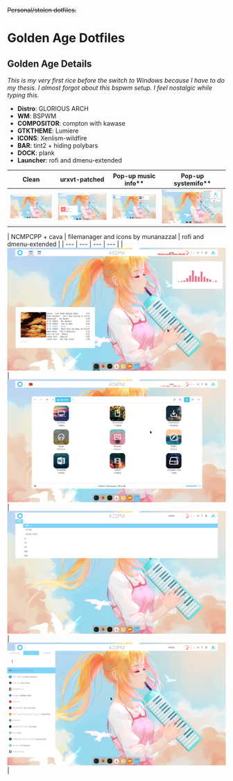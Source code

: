 ~~Personal/stolen dotfiles.~~
# Golden Age Dotfiles


## Golden Age Details
*This is my very first rice before the switch to Windows because I have to do my thesis.
I almost forgot about this bspwm setup. I feel nostalgic while typing this.*

+ **Distro**: GLORIOUS ARCH  
+ **WM**: BSPWM  
+ **COMPOSITOR**: compton with kawase  
+ **GTKTHEME**: Lumiere  
+ **ICONS**: Xenlism-wildfire  
+ **BAR**: tint2 + hiding polybars  
+ **DOCK**: plank  
+ **Launcher**: rofi and dmenu-extended  

| Clean | urxvt-patched | Pop-up music info** | Pop-up systemifo** |
| --- | --- | --- | --- |
| ![Screenshot](/screenshots/20180814_161326.png) | ![Screenshot](/screenshots/20180814_160325.png) | ![Screenshot](/screenshots/20180814_161400.png) | ![Screenshot](/screenshots/20180814_160353.png) |

| NCMPCPP + cava | filemanager and icons by munanazzal | rofi and dmenu-extended |
| --- | --- | --- | --- |
| ![Screenshot](screenshots/20180814_160246.png) | ![Screenshot](/screenshots/20180814_160426.png) | ![](/screenshots/20180814_162238.png) | ![](/screenshots/20180814_162309.png) |

